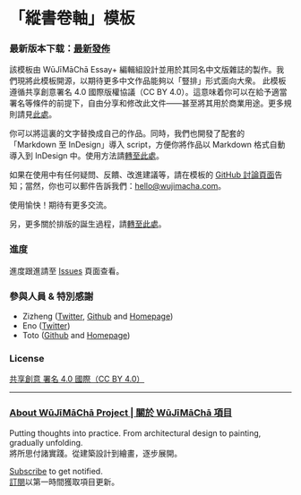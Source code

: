 # 「縱書卷軸」模板

### 最新版本下载：[最新發佈](https://github.com/wujimacha/Traditional-Chinese-Vertical-Writing-Typesetting-Template/releases)

該模板由 WūJīMāChā Essay+ 編輯組設計並用於其同名中文版雜誌的製作。我們現將此模板開源，以期待更多中文作品能夠以「豎排」形式面向大衆。
此模板遵循共享創意署名 4.0 國際版權協議（CC BY 4.0）。這意味着你可以在給予適當署名等條件的前提下，自由分享和修改此文件——甚至將其用於商業用途。更多規則請見[此處](https://creativecommons.org/licenses/by/4.0/deed.zh_TW)。

你可以將這裏的文字替換成自己的作品。同時，我們也開發了配套的 「Markdown 至 InDesign」導入 script，方便你將作品以 Markdown 格式自動導入到 InDesign 中。使用方法請[轉至此處](https://github.com/wujimacha/Markdown-to-InDesign-Automation)。

如果在使用中有任何疑問、反饋、改進建議等，請在模板的 [GitHub 討論頁面](https://github.com/wujimacha/Traditional-Chinese-Vertical-Writing-Typesetting-Template/discussions)告知；當然，你也可以郵件告訴我們：[hello@wujimacha.com](mailto:hello@wujimacha.com)。

使用愉快！期待有更多交流。

另，更多關於排版的誕生過程，請[轉至此處](https://www.wujimacha.com/pub/22e02)。

### 進度

進度跟進請至 [Issues](https://github.com/wujimacha/Traditional-Chinese-Vertical-Writing-Typesetting-Template/issues) 頁面查看。

### 參與人員 & 特別感謝
- Zizheng ([Twitter](https://twitter.com/zizheng_w), [Github](https://github.com/zizhengw) and [Homepage](https://zizhengw.github.io/))
- Eno ([Twitter](https://twitter.com/enokoneko))
- Toto ([Github](https://github.com/toto-minai) and [Homepage](https://chunghwa.asia/))

### License
[共享創意 署名 4.0 國際（CC BY 4.0）](https://creativecommons.org/licenses/by/4.0/deed.zh_TW)

---

### [About WūJīMāChā Project | 關於 WūJīMāChā 項目](https://www.wujimacha.com/project)

Putting thoughts into practice. From architectural design to painting, gradually unfolding. 
<br>將所思付諸實踐。從建築設計到繪畫，逐步展開。

[Subscribe](https://www.wujimacha.com/pub/how-to-subscribe) to get notified. 
<br>[訂閱](https://www.wujimacha.com/pub/how-to-subscribe)以第一時間獲取項目更新。
